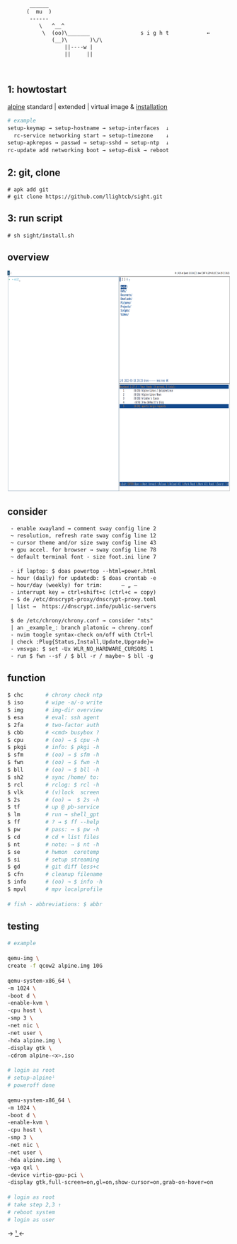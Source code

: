 ```
       ______
      (  mu  )
       ------
          \   ^__^
           \  (oo)\_______                s i g h t            ←
              (__)\       )\/\
                  ||----w |
                  ||     ||

```

<br/>

## 1: howtostart

[alpine](https://alpinelinux.org/downloads/) standard | extended | virtual image & [installation](https://docs.alpinelinux.org/user-handbook/0.1a/Installing/manual.html)

```bash
# example
setup-keymap → setup-hostname → setup-interfaces  ↓
  rc-service networking start → setup-timezone    ↓
setup-apkrepos → passwd → setup-sshd → setup-ntp  ↓
rc-update add networking boot → setup-disk → reboot
```

## 2: git, clone

```
# apk add git
# git clone https://github.com/llightcb/sight.git
```

## 3: run script

```
# sh sight/install.sh
```

## overview

<p align="center">
  <img width="900" height="500" src="./screen.png">
</p>

## consider

```
 - enable xwayland → comment sway config line 2
 ~ resolution, refresh rate sway config line 12
 ~ cursor theme and/or size sway config line 43
 + gpu accel. for browser → sway config line 78
 ~ default terminal font - size foot.ini line 7

 - if laptop: $ doas powertop --html=power.html
 ~ hour (daily) for updatedb: $ doas crontab -e
 ~ hour/day (weekly) for trim:      — „ —
 - interrupt key = ctrl+shift+c (ctrl+c = copy)
 ~ $ de /etc/dnscrypt-proxy/dnscrypt-proxy.toml
 | list →  https://dnscrypt.info/public-servers

 $ de /etc/chrony/chrony.conf → consider "nts"
 | an _example_: branch platonic → chrony.conf
 - nvim toogle syntax-check on/off with Ctrl+l
 | check :Plug{Status,Install,Update,Upgrade}∞
 - vmsvga: $ set -Ux WLR_NO_HARDWARE_CURSORS 1
 - run $ fwn --sf / $ bll -r / maybe¬ $ bll -g
```

## function

```bash
$ chc       # chrony check ntp
$ iso       # wipe -a/-o write
$ img       # img-dir overview
$ esa       # eval: ssh agent
$ 2fa       # two-factor auth
$ cbb       # <cmd> busybox ?
$ cpu       # (oo) → $ cpu -h
$ pkgi      # info: $ pkgi -h
$ sfm       # (oo) → $ sfm -h
$ fwn       # (oo) → $ fwn -h
$ bll       # (oo) → $ bll -h
$ sh2       # sync /home/ to:
$ rcl       # rclog: $ rcl -h
$ vlk       # (v)lock  screen
$ 2s        # (oo) →  $ 2s -h
$ tf        # up @ pb-service
$ lm        # run → shell_gpt
$ ff        # ? → $ ff --help
$ pw        # pass: → $ pw -h
$ cd        # cd + list files
$ nt        # note: → $ nt -h
$ se        # hwmon  coretemp
$ si        # setup streaming
$ gd        # git diff less+c
$ cfn       # cleanup filename
$ info      # (oo) → $ info -h
$ mpvl      # mpv localprofile

# fish - abbreviations: $ abbr
```

## testing

```bash
# example

qemu-img \
create -f qcow2 alpine.img 10G

qemu-system-x86_64 \
-m 1024 \
-boot d \
-enable-kvm \
-cpu host \
-smp 3 \
-net nic \
-net user \
-hda alpine.img \
-display gtk \
-cdrom alpine-<x>.iso

# login as root
# setup-alpine¹
# poweroff done

qemu-system-x86_64 \
-m 1024 \
-boot d \
-enable-kvm \
-cpu host \
-smp 3 \
-net nic \
-net user \
-hda alpine.img \
-vga qxl \
-device virtio-gpu-pci \
-display gtk,full-screen=on,gl=on,show-cursor=on,grab-on-hover=on

# login as root
# take step 2,3 ↑
# reboot system
# login as user
```
→ [ ¹ ](https://docs.alpinelinux.org/user-handbook/0.1a/Installing/setup_alpine.html) ←

